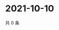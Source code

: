 # 2021-10-10

共 0 条

<!-- BEGIN WEIBO -->
<!-- 最后更新时间 Sun Oct 10 2021 10:32:19 GMT+0800 (China Standard Time) -->

<!-- END WEIBO -->
